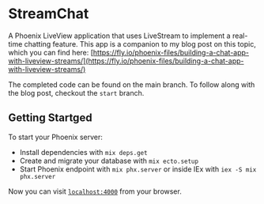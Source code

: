 # StreamChat

A Phoenix LiveView application that uses LiveStream to implement a real-time chatting feature. This app is a companion to my blog post on this topic, which you can find here: [https://fly.io/phoenix-files/building-a-chat-app-with-liveview-streams/](https://fly.io/phoenix-files/building-a-chat-app-with-liveview-streams/)

The completed code can be found on the main branch. To follow along with the blog post, checkout the `start` branch.

## Getting Startged

To start your Phoenix server:

* Install dependencies with `mix deps.get`
* Create and migrate your database with `mix ecto.setup`
* Start Phoenix endpoint with `mix phx.server` or inside IEx with `iex -S mix phx.server`

Now you can visit [`localhost:4000`](http://localhost:4000) from your browser.
